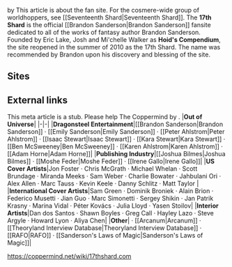  by 
This article is about the fan site. For the cosmere-wide group of worldhoppers, see [[Seventeenth Shard\|Seventeenth Shard]].
The **17th Shard** is the official [[Brandon Sanderson\|Brandon Sanderson]] fansite dedicated to all of the works of fantasy author Brandon Sanderson.
Founded by Eric Lake, Josh and Mi'chelle Walker as **Hoid's Compendium**, the site reopened in the summer of 2010 as the 17th Shard. The name was recommended by Brandon upon his discovery and blessing of the site.

## Sites

## External links


This meta article is a stub. Please help The Coppermind by .
|**Out of Universe**|
|-|-|
|**Dragonsteel Entertainment**|[[Brandon Sanderson\|Brandon Sanderson]] · [[Emily Sanderson\|Emily Sanderson]] · [[Peter Ahlstrom\|Peter Ahlstrom]] · [[Isaac Stewart\|Isaac Stewart]] · [[Kara Stewart\|Kara Stewart]] · [[Ben McSweeney\|Ben McSweeney]] · [[Karen Ahlstrom\|Karen Ahlstrom]] · [[Adam Horne\|Adam Horne]]|
|**Publishing Industry**|[[Joshua Bilmes\|Joshua Bilmes]] · [[Moshe Feder\|Moshe Feder]] · [[Irene Gallo\|Irene Gallo]]|
|**US Cover Artists**|Jon Foster · Chris McGrath · Michael Whelan · Scott Brundage · Miranda Meeks · Sam Weber · Charlie Bowater · Jahbulani Ori · Alex Allen · Marc Tauss · Kevin Keele · Danny Schlitz · Matt Taylor |
|**International Cover Artists**|Sam Green · Dominik Broniek · Alain Brion · Federico Musetti · Jian Guo · Marc Simonetti · Sergey Shikin · Jan Patrik Krasny · Marina Vidal · Péter Kovács · Julia Lloyd · Yasen Stoilov|
|**Interior Artists**|Dan dos Santos · Shawn Boyles · Greg Call · Hayley Lazo · Steve Argyle · Howard Lyon · Aliya Chen|
|**Other**| · [[Arcanum\|Arcanum]] · [[Theoryland Interview Database\|Theoryland Interview Database]] · [[RAFO\|RAFO]] · [[Sanderson's Laws of Magic\|Sanderson's Laws of Magic]]|



https://coppermind.net/wiki/17thshard.com